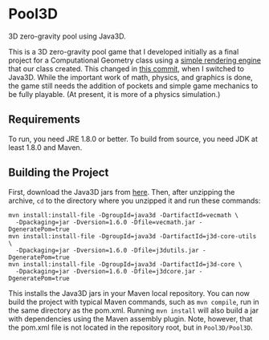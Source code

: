 # Pool3D
3D zero-gravity pool using Java3D.

This is a 3D zero-gravity pool game that I developed initially as a final
project for a Computational Geometry class using a [simple rendering
engine](https://github.com/CSUDallas/Geometry2014) that our class created. This
changed in [this
commit](https://github.com/McBrainy/Pool3D/commit/52c39a775719225524d4cbf515d199f9576e92b2),
when I switched to Java3D. While the important work of math, physics, and
graphics is done, the game still needs the addition of pockets and simple game
mechanics to be fully playable. (At present, it is more of a physics
simulation.)

## Requirements

To run, you need JRE 1.8.0 or better. To build from source, you need JDK at
least 1.8.0 and Maven.

## Building the Project

First, download the Java3D jars from
[here](http://jogamp.org/deployment/java3d/1.6.0-pre12/jogamp-java3d.7z). Then,
after unzipping the archive, `cd` to the directory where you unzipped it and run
these commands:
```
mvn install:install-file -DgroupId=java3d -DartifactId=vecmath \
  -Dpackaging=jar -Dversion=1.6.0 -Dfile=vecmath.jar -DgeneratePom=true
mvn install:install-file -DgroupId=java3d -DartifactId=j3d-core-utils \
  -Dpackaging=jar -Dversion=1.6.0 -Dfile=j3dutils.jar -DgeneratePom=true
mvn install:install-file -DgroupId=java3d -DartifactId=j3d-core \
  -Dpackaging=jar -Dversion=1.6.0 -Dfile=j3dcore.jar -DgeneratePom=true
```
This installs the Java3D jars in your Maven local repository. You can now build
the project with typical Maven commands, such as `mvn compile`, run in the same
directory as the pom.xml. Running `mvn install` will also build a jar with
dependencies using the Maven assembly plugin. Note, however, that the pom.xml
file is not located in the repository root, but in `Pool3D/Pool3D`.
